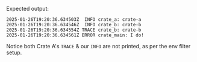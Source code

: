 Expected output:

```
2025-01-26T19:20:36.634503Z  INFO crate_a: crate-a
2025-01-26T19:20:36.634546Z  INFO crate_b: crate-b
2025-01-26T19:20:36.634554Z TRACE crate_b: crate-b
2025-01-26T19:20:36.634561Z ERROR crate_main: I do!
```

Notice both Crate A's `TRACE` & our `INFO` are not printed, as per the env filter setup.
